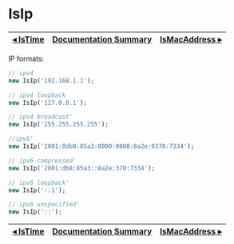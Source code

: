# IsIp

[◂ IsTime](08-istime.md) | [Documentation Summary](index.md) | [IsMacAddress ▸](09-ismacaddress.md)
-- | -- | --

IP formats:

```php
// ipv4
new IsIp('192.168.1.1');

// ipv4 loopback
new IsIp('127.0.0.1');

// ipv4 broadcast'
new IsIp('255.255.255.255');

//ipv6'
new IsIp('2001:0db8:85a3:0000:0000:8a2e:0370:7334');

// ipv6 compressed'
new IsIp('2001:db8:85a3::8a2e:370:7334');

// ipv6 loopback'
new IsIp('::1');

// ipv6 unspecified'
new IsIp('::');
```

[◂ IsTime](08-istime.md) | [Documentation Summary](index.md) | [IsMacAddress ▸](09-ismacaddress.md)
-- | -- | --
